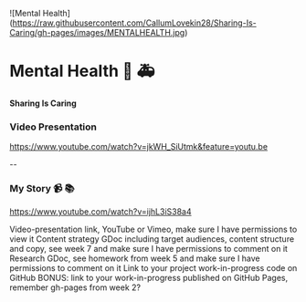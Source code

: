 ![Mental Health] (https://raw.githubusercontent.com/CallumLovekin28/Sharing-Is-Caring/gh-pages/images/MENTALHEALTH.jpg)
# Mental Health :pill: :ambulance:
#### Sharing Is Caring




### Video Presentation
https://www.youtube.com/watch?v=jkWH_SiUtmk&feature=youtu.be

--

### My Story :video_camera: :books:
https://www.youtube.com/watch?v=ijhL3iS38a4

Video-presentation link, YouTube or Vimeo, make sure I have permissions to view it
Content strategy GDoc including target audiences, content structure and copy, see week 7 and make sure I have permissions to comment on it
Research GDoc, see homework from week 5 and make sure I have permissions to comment on it
Link to your project work-in-progress code on GitHub
BONUS: link to your work-in-progress published on GitHub Pages, remember gh-pages from week 2?
